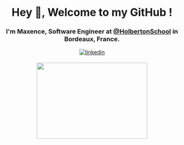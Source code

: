 # <div align="center">**Hey 👋, Welcome to my GitHub !**</div>

### <div align="center"> I'm Maxence, Software Engineer at [@HolbertonSchool](https://github.com/holbertonschool) in Bordeaux, France. </div>

<p align="center">
<div align="center">
  <a href="https://linkedin.com/in/maxence-potier" target="_blank">
    <img src=https://img.shields.io/badge/linkedin-%231E77B5.svg?&style=for-the-badge&logo=linkedin&logoColor=white alt=linkedin style="margin-bottom: 5px;" />
  </a>
</div>

</p>
 <p align="center">
<img width="290" height="200"src="https://github-readme-stats.vercel.app/api/top-langs/?username=Mxn-ptr&show_icons=true&bg_color=0C1117&title_color=58A6FF&text_color=C9D1D9&icon_color=58A6FF&layout=compact&langs_count=8">
</p>
